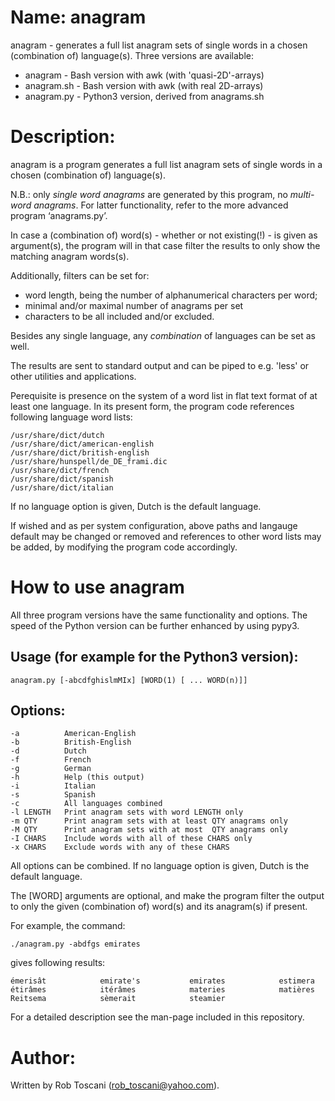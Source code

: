 # Name: anagram
anagram - generates a full list anagram sets of single words in a chosen (combination of) language(s). Three versions are available:
- anagram    - Bash version with awk (with 'quasi-2D'-arrays)
- anagram.sh - Bash version with awk (with real 2D-arrays)
- anagram.py - Python3 version, derived from anagrams.sh

# Description:
anagram is a program generates a full list anagram sets of single words in a chosen
(combination of) language(s).

N.B.: only *single word anagrams* are generated by this program, no *multi-word anagrams*.
For latter functionality, refer to the more advanced program ‘anagrams.py’.

In case a (combination of) word(s) - whether or not existing(!) - is given as argument(s),
the program will in that case filter the results to only show the matching anagram words(s). 

Additionally, filters can be set for:
- word length, being the number of alphanumerical characters per word;
- minimal and/or maximal number of anagrams per set
- characters to be all included and/or excluded.

Besides any single language, any *combination* of languages can be set as well.

The results are sent to standard output and can be piped to e.g. 'less' or other utilities and applications.

Perequisite is presence on the system of a word list in flat text format of at least one language.
In its present form, the program code references following language word lists: 

	/usr/share/dict/dutch
	/usr/share/dict/american-english
	/usr/share/dict/british-english
	/usr/share/hunspell/de_DE_frami.dic
	/usr/share/dict/french
	/usr/share/dict/spanish
	/usr/share/dict/italian

If no language option is given, Dutch is the default language.

If wished and as per system configuration, above paths and langauge default may be changed or removed and references to other word lists may be added, by modifying the program code accordingly.

# How to use anagram

All three program versions have the same functionality and options.
The speed of the Python version can be further enhanced by using pypy3.

## Usage (for example for the Python3 version):

	anagram.py [-abcdfghislmMIx] [WORD(1) [ ... WORD(n)]]

## Options:
	-a          American-English
	-b          British-English
	-d          Dutch
	-f          French
	-g          German
	-h          Help (this output)
	-i          Italian
	-s          Spanish
	-c          All languages combined
	-l LENGTH   Print anagram sets with word LENGTH only
	-m QTY      Print anagram sets with at least QTY anagrams only
	-M QTY      Print anagram sets with at most  QTY anagrams only
	-I CHARS    Include words with all of these CHARS only
	-x CHARS    Exclude words with any of these CHARS

All options can be combined. If no language option is given, Dutch is the default language.

The [WORD] arguments are optional, and make the program filter the output to only the given (combination of) word(s) and its anagram(s) if present.

For example, the command:

	./anagram.py -abdfgs emirates

gives following results:

	émerisât            emirate's           emirates            estimera            étirâmes            itérâmes            materies            matières            Reitsema            sèmerait            steamier 

For a detailed description see the man-page included in this repository.

# Author:
Written by Rob Toscani (rob_toscani@yahoo.com).
